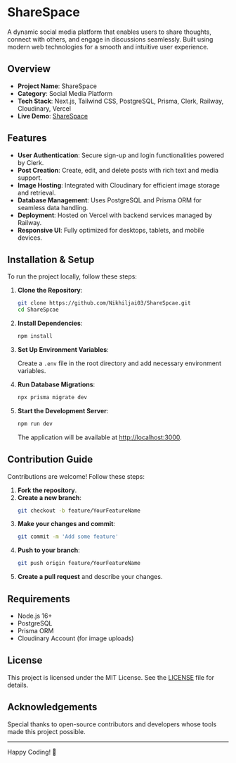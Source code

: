 # ShareSpace

A dynamic social media platform that enables users to share thoughts, connect with others, and engage in discussions seamlessly. Built using modern web technologies for a smooth and intuitive user experience.

## Overview

- **Project Name**: ShareSpace
- **Category**: Social Media Platform
- **Tech Stack**: Next.js, Tailwind CSS, PostgreSQL, Prisma, Clerk, Railway, Cloudinary, Vercel
- **Live Demo**: [ShareSpace](https://share-spcae.vercel.app/)

## Features

- **User Authentication**: Secure sign-up and login functionalities powered by Clerk.
- **Post Creation**: Create, edit, and delete posts with rich text and media support.
- **Image Hosting**: Integrated with Cloudinary for efficient image storage and retrieval.
- **Database Management**: Uses PostgreSQL and Prisma ORM for seamless data handling.
- **Deployment**: Hosted on Vercel with backend services managed by Railway.
- **Responsive UI**: Fully optimized for desktops, tablets, and mobile devices.

## Installation & Setup

To run the project locally, follow these steps:

1. **Clone the Repository**:

   ```bash
   git clone https://github.com/Nikhiljai03/ShareSpcae.git
   cd ShareSpcae
   ```

2. **Install Dependencies**:

   ```bash
   npm install
   ```

3. **Set Up Environment Variables**:

   Create a `.env` file in the root directory and add necessary environment variables.

4. **Run Database Migrations**:

   ```bash
   npx prisma migrate dev
   ```

5. **Start the Development Server**:

   ```bash
   npm run dev
   ```

   The application will be available at [http://localhost:3000](http://localhost:3000).

## Contribution Guide

Contributions are welcome! Follow these steps:

1. **Fork the repository**.
2. **Create a new branch**:
   ```bash
   git checkout -b feature/YourFeatureName
   ```
3. **Make your changes and commit**:
   ```bash
   git commit -m 'Add some feature'
   ```
4. **Push to your branch**:
   ```bash
   git push origin feature/YourFeatureName
   ```
5. **Create a pull request** and describe your changes.

## Requirements

- Node.js 16+
- PostgreSQL
- Prisma ORM
- Cloudinary Account (for image uploads)

## License

This project is licensed under the MIT License. See the [LICENSE](LICENSE) file for details.

## Acknowledgements

Special thanks to open-source contributors and developers whose tools made this project possible.

---

Happy Coding! 🚀
